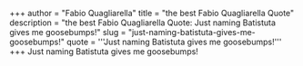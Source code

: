 +++
author = "Fabio Quagliarella"
title = "the best Fabio Quagliarella Quote"
description = "the best Fabio Quagliarella Quote: Just naming Batistuta gives me goosebumps!"
slug = "just-naming-batistuta-gives-me-goosebumps!"
quote = '''Just naming Batistuta gives me goosebumps!'''
+++
Just naming Batistuta gives me goosebumps!
